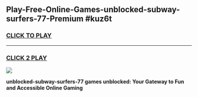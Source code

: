 
## Play-Free-Online-Games-unblocked-subway-surfers-77-Premium #kuz6t
<h3>
<a href="https://premium.freeplayer.one?title=unblocked-subway-surfers-77&ref=8M">CLICK TO PLAY</a></h3>
<hr>

<h3>
<a href="https://premium.freeplayer.one?title=unblocked-subway-surfers-77&ref=8M">CLICK 2 PLAY</a>
  
</h3>

<a href="https://premium.freeplayer.one?title=unblocked-subway-surfers-77&ref=8M"><img src="https://clearcache.store/games.png"></a>


**unblocked-subway-surfers-77 games unblocked: Your Gateway to Fun and Accessible Online Gaming**
